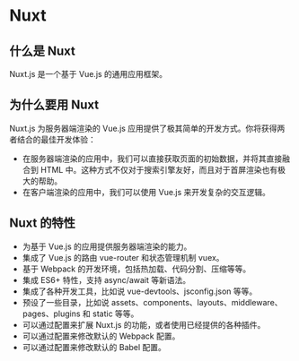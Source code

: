# Nuxt

## 什么是 Nuxt

Nuxt.js 是一个基于 Vue.js 的通用应用框架。

## 为什么要用 Nuxt

Nuxt.js 为服务器端渲染的 Vue.js 应用提供了极其简单的开发方式。你将获得两者结合的最佳开发体验：

- 在服务器端渲染的应用中，我们可以直接获取页面的初始数据，并将其直接融合到 HTML 中。这种方式不仅对于搜索引擎友好，而且对于首屏渲染也有极大的帮助。
- 在客户端渲染的应用中，我们可以使用 Vue.js 来开发复杂的交互逻辑。

## Nuxt 的特性

- 为基于 Vue.js 的应用提供服务器端渲染的能力。
- 集成了 Vue.js 的路由 vue-router 和状态管理机制 vuex。
- 基于 Webpack 的开发环境，包括热加载、代码分割、压缩等等。
- 集成 ES6+ 特性，支持 async/await 等新语法。
- 集成了各种开发工具，比如说 vue-devtools、jsconfig.json 等等。
- 预设了一些目录，比如说 assets、components、layouts、middleware、pages、plugins 和 static 等等。
- 可以通过配置来扩展 Nuxt.js 的功能，或者使用已经提供的各种插件。
- 可以通过配置来修改默认的 Webpack 配置。
- 可以通过配置来修改默认的 Babel 配置。
